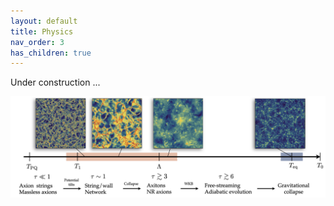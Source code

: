 ```yaml
---
layout: default
title: Physics
nav_order: 3
has_children: true
---
```


Under construction ...

<img src="../images/timeline.png" width="1200">

